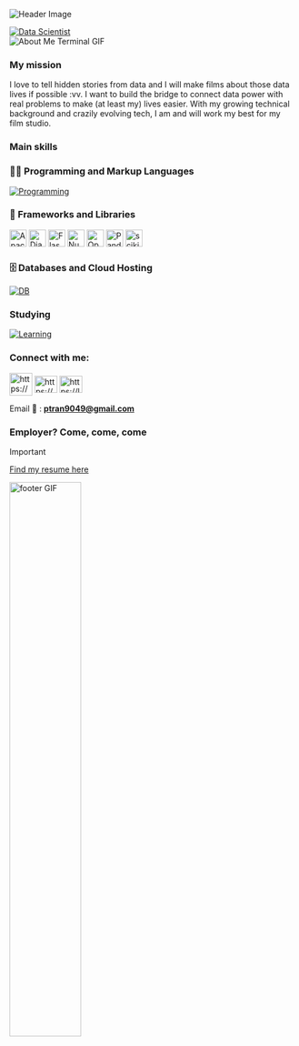 
<!--
    Hey there, I'm Jane!
    It's my pleasure to welcome you to my house 🏠🪴
-->

![Header Image](https://www.canva.com/design/DAGZDJ4kzuU/_AWkKazxaJoacneQXSIbQQ/edit?utm_content=DAGZDJ4kzuU&utm_campaign=designshare&utm_medium=link2&utm_source=sharebutton)

<a href="https://git.io/typing-svg">
    <img src="https://readme-typing-svg.herokuapp.com?font=Montserrat&weight=500&size=25&duration=4500&pause=500&color=990000&width=435&lines=Hello%2C+it's+Jane+here+👋;I'm+an+Enthusiast+Data+Scientist" alt="Data Scientist"/>
</a>

<!--
    Your own Terminal GIF can be created here -> https://www.terminalgif.com
-->

<div>
    <img src="https://github.com/JaneTran864/JaneTran/blob/main/terminal.gif" alt="About Me Terminal GIF"/>
</div>

<!--
     My mission, because I'm a superhero!
-->

### My mission
I love to tell hidden stories from data and I will make films about those data lives if possible :vv. I want to build the bridge to connect data power with real problems to make (at least my) lives easier. With my growing technical background and crazily evolving tech, I am and will work my best for my film studio.

<!--
     This is the list of my skills and tools I am studying!
-->

### Main skills
### 👨‍💻 Programming and Markup Languages
[![Programming](https://skillicons.dev/icons?i=cpp,css,html,py,js,typescript)](https://skillicons.dev)

### 🧰 Frameworks and Libraries
<p>
    <img alt="Apache Spark" src="https://img.shields.io/badge/Apache%20Spark-FDEE21?logo=apachespark&logoColor=black" height="30">
    <img alt="Django" src="https://img.shields.io/badge/Django-092E20.svg?logo=django&logoColor=white" height="30">
    <img alt="Flask" src="https://img.shields.io/badge/Flask-000000.svg?logo=flask&logoColor=white" height="30">
    <img alt="NumPy" src="https://img.shields.io/badge/NumPy-013243.svg?logo=numpy&logoColor=white" height="30">
    <img alt="OpenCV" src="https://img.shields.io/badge/OpenCV-%23white.svg?logo=opencv&logoColor=white" height="30">
    <img alt="Pandas" src="https://img.shields.io/badge/Pandas-150458.svg?logo=pandas&logoColor=white" height="30">
    <img alt="scikit-learn" src="https://img.shields.io/badge/scikit--learn-F7931E.svg?logo=scikit-learn&logoColor=white" height="30">
</p>

### 🗄️ Databases and Cloud Hosting
[![DB](https://skillicons.dev/icons?i=mongodb,mysql,aws)](https://skillicons.dev)


### Studying
[![Learning](https://skillicons.dev/icons?i=azure,docker)](https://skillicons.dev)

<!--
     I also have my own blog with useful information, check it out ^^
-->

<!--
     Fast links to my socials!
-->

<h3 align="left">Connect with me:</h3>
<p align="left">
<a href="https://www.linkedin.com/in/jane-tran-tran/" target="blank"><img align="center" src="https://user-images.githubusercontent.com/74038190/235294012-0a55e343-37ad-4b0f-924f-c8431d9d2483.gif" alt="https://www.linkedin.com/in/jane-tran-tran/" height="40" width="40"/></a>
<a href="https://kaggle.com/https://www.kaggle.com/janetrann" target="blank"><img align="center" src="https://raw.githubusercontent.com/rahuldkjain/github-profile-readme-generator/master/src/images/icons/Social/kaggle.svg" alt="https://www.kaggle.com/janetrann" height="30" width="40" /></a>
<a href="https://www.leetcode.com/https://leetcode.com/u/Janeizcoding555/" target="blank"><img align="center" src="https://raw.githubusercontent.com/rahuldkjain/github-profile-readme-generator/master/src/images/icons/Social/leet-code.svg" alt="https://leetcode.com/u/Janeizcoding555/" height="30" width="40" /></a>
</p>

Email 📨 : **[ptran9049@gmail.com](mailto:ptran9049@gmail.com)**

<!--
     Oh, hello there, recruiters!
-->

### Employer? Come, come, come
> [!IMPORTANT]  
> <a href="https://drive.google.com/drive/folders/1osYhOKhZ5LpOwD7w0hihlcn3YT2q9JA4?usp=drive_link" download>Find my resume here</a>

<img width="50%" src="https://i.giphy.com/media/v1.Y2lkPTc5MGI3NjExNjVnejlmMjM2N3N0anlnZHd4YjBicTVybXdtN3B1aTYwcGlic2t5ciZlcD12MV9pbnRlcm5hbF9naWZfYnlfaWQmY3Q9dHM/5Tjg0kBvSVG2jqTjGG/giphy.gif" alt="footer GIF"/>

<!--
     Thanks for being my guest <3
-->
